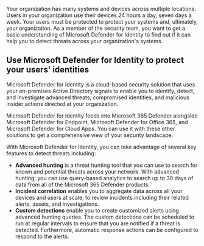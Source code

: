 Your organization has many systems and devices across multiple locations. Users in your organization use their devices 24 hours a day, seven days a week. Your users must be protected to protect your systems and, ultimately, your organization. As a member of the security team, you want to get a basic understanding of Microsoft Defender for Identity to find out if it can help you to detect threats across your organization's systems.

## Use Microsoft Defender for Identity to protect your users' identities

Microsoft Defender for Identity is a cloud-based security solution that uses your on-premises Active Directory signals to enable you to identify, detect, and investigate advanced threats, compromised identities, and malicious insider actions directed at your organization.

Microsoft Defender for Identity feeds into Microsoft 365 Defender alongside Microsoft Defender for Endpoint, Microsoft Defender for Office 365, and Microsoft Defender for Cloud Apps. You can use it with these other solutions to get a comprehensive view of your security landscape.

With Microsoft Defender for Identity, you can take advantage of several key features to detect threats including:

- **Advanced hunting** is a threat hunting tool that you can use to search for known and potential threats across your network. With advanced hunting, you can use query-based analytics to search up to 30 days of data from all of the Microsoft 365 Defender products.
- **Incident correlation** enables you to aggregate data across all your devices and users at scale, to review incidents including their related alerts, assets, and investigations.
- **Custom detections** enable you to create customized alerts using advanced hunting queries. The custom detections can be scheduled to run at regular intervals to ensure that you are notified if a threat is detected. Furthermore, automatic response actions can be configured to respond to the alerts.
